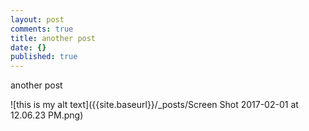 ```yaml
---
layout: post
comments: true
title: another post
date: {}
published: true
---
```


another post

![this is my alt text]({{site.baseurl}}/_posts/Screen Shot 2017-02-01 at 12.06.23 PM.png)
